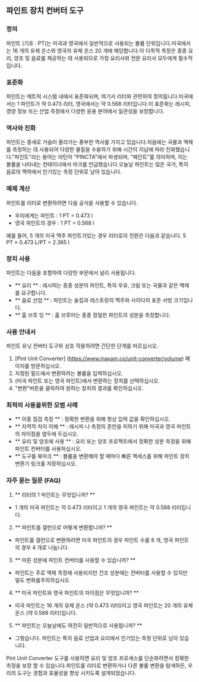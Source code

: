 ## 파인트 장치 컨버터 도구

### 정의
파인트 (기호 : PT)는 미국과 영국에서 일반적으로 사용되는 볼륨 단위입니다.미국에서는 16 개의 유체 온스와 영국의 유체 온스 20 개에 해당합니다.이 다목적 측정은 종종 요리, 양조 및 음료를 제공하는 데 사용되므로 가정 요리사와 전문 요리사 모두에게 필수적입니다.

### 표준화
파인트는 메트릭 시스템 내에서 표준화되며, 여기서 리터와 관련하여 정의됩니다.미국에서는 1 파인트가 약 0.473 리터, 영국에서는 약 0.568 리터입니다.이 표준화는 레시피, 영양 정보 또는 산업 측정에서 다양한 응용 분야에서 일관성을 보장합니다.

### 역사와 진화
파인트는 중세로 거슬러 올라가는 풍부한 역사를 가지고 있습니다.처음에는 곡물과 액체를 측정하는 데 사용되어 다양한 물질을 수용하기 위해 시간이 지남에 따라 진화했습니다."파인트"라는 용어는 라틴어 "PINCTA"에서 파생되며, "페인트"를 의미하며, 이는 볼륨을 나타내는 컨테이너에서 마크를 언급했습니다.오늘날 파인트는 많은 국가, 특히 음료의 맥락에서 인기있는 측정 단위로 남아 있습니다.

### 예제 계산
파인트를 리터로 변환하려면 다음 공식을 사용할 수 있습니다.
- 우리에게는 파인트 : 1 PT = 0.473 l
- 영국 파인트의 경우 : 1 PT = 0.568 l

예를 들어, 5 개의 미국 맥주 파인트가있는 경우 리터로의 전환은 다음과 같습니다.
5 PT × 0.473 L/PT = 2.365 l

### 장치 사용
파인트는 다음을 포함하여 다양한 부문에서 널리 사용됩니다.
- ** 요리 ** : 레시피는 종종 성분의 파인트, 특히 우유, 크림 또는 국물과 같은 액체를 요구합니다.
- ** 음료 산업 ** : 파인트는 술집과 레스토랑의 맥주와 사이다의 표준 서빙 크기입니다.
- ** 홈 브루 잉 ** : 홈 브루어는 종종 정밀한 파인트의 성분을 측정합니다.

### 사용 안내서
파인트 유닛 컨버터 도구와 상호 작용하려면 간단한 단계를 따르십시오.
1. [Pint Unit Converter] (https://www.inayam.co/unit-converter/volume) 페이지를 방문하십시오.
2. 지정된 필드에서 변환하려는 볼륨을 입력하십시오.
3. (미국 파인트 또는 영국 파인트)에서 변환하는 장치를 선택하십시오.
4. "변환"버튼을 클릭하여 원하는 장치의 결과를 확인하십시오.

### 최적의 사용을위한 모범 사례
- ** 이중 점검 측정 ** : 정확한 변환을 위해 항상 입력 값을 확인하십시오.
- ** 지역적 차이 이해 ** : 레시피 나 측정의 혼란을 피하기 위해 미국과 영국 파인트의 차이점을 염두에 두십시오.
- ** 요리 및 양조에 사용 ** : 요리 또는 양조 프로젝트에서 정확한 성분 측정을 위해 파인트 컨버터를 사용하십시오.
- ** 도구를 북마크 ** : 볼륨을 변환해야 할 때마다 빠른 액세스를 위해 파인트 장치 변환기 링크를 저장하십시오.

### 자주 묻는 질문 (FAQ)

1. ** 리터의 1 파인트는 무엇입니까? **
- 1 개의 미국 파인트는 약 0.473 리터이고 1 개의 영국 파인트는 약 0.568 리터입니다.

2. ** 파인트를 갤런으로 어떻게 변환합니까? **
- 파인트를 갤런으로 변환하려면 미국 파인트의 경우 파인트 수를 8 개, 영국 파인트의 경우 4 개로 나눕니다.

3. ** 마른 성분에 파인트 컨버터를 사용할 수 있습니까? **
- 파인트는 주로 액체 측정에 사용되지만 건조 성분에는 컨버터를 사용할 수 있지만 밀도 변화를주의하십시오.

4. ** 미국 파인트와 영국 파인트의 차이점은 무엇입니까? **
- 미국 파인트는 16 개의 유체 온스 (약 0.473 리터)이고 영국 파인트는 20 개의 유체 온스 (약 0.568 리터)입니다.

5. ** 파인트는 오늘날에도 여전히 일반적으로 사용됩니까? **
- 그렇습니다. 파인트는 특히 음료 산업과 요리에서 인기있는 측정 단위로 남아 있습니다.

Pint Unit Converter 도구를 사용하면 요리 및 양조 프로세스를 단순화하면서 정확한 측정을 보장 할 수 있습니다.파인트를 리터로 변환하거나 다른 볼륨 변환을 탐색하든, 우리의 도구는 경험과 효율성을 향상 시키도록 설계되었습니다.